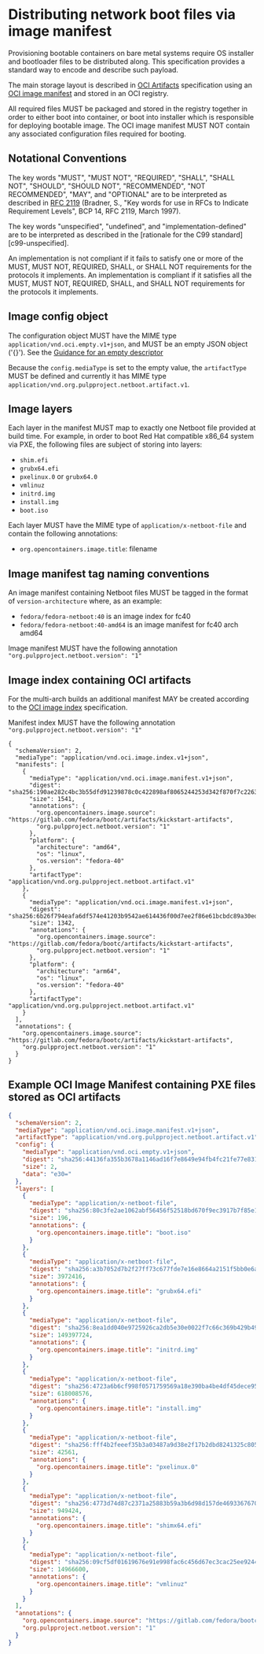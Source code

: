 # Distributing network boot files via image manifest

Provisioning bootable containers on bare metal systems require OS installer and bootloader files to
be distributed along. This specification provides a standard way to encode and describe such
payload.

The main storage layout is described in [OCI
Artifacts](https://github.com/opencontainers/image-spec/blob/main/artifacts-guidance.md)
specification using an [OCI image
manifest](https://github.com/opencontainers/image-spec/blob/master/manifest.md) and stored in an OCI
registry.

All required files MUST be packaged and stored in the registry together in order to either boot into
container, or boot into installer which is responsible for deploying bootable image. The OCI image
manifest MUST NOT contain any associated configuration files required for booting.

## Notational Conventions

The key words "MUST", "MUST NOT", "REQUIRED", "SHALL", "SHALL NOT", "SHOULD", "SHOULD NOT",
"RECOMMENDED", "NOT RECOMMENDED", "MAY", and "OPTIONAL" are to be interpreted as described in [RFC
2119](https://tools.ietf.org/html/rfc2119) (Bradner, S., "Key words for use in RFCs to Indicate
Requirement Levels", BCP 14, RFC 2119, March 1997).

The key words "unspecified", "undefined", and "implementation-defined" are to be interpreted as
described in the [rationale for the C99 standard][c99-unspecified].

An implementation is not compliant if it fails to satisfy one or more of the MUST, MUST NOT,
REQUIRED, SHALL, or SHALL NOT requirements for the protocols it implements. An implementation is
compliant if it satisfies all the MUST, MUST NOT, REQUIRED, SHALL, and SHALL NOT requirements for
the protocols it implements.

## Image config object

The configuration object MUST have the MIME type `application/vnd.oci.empty.v1+json`, and MUST be an
empty JSON object ('{}').  See the [Guidance for an empty
descriptor](https://github.com/opencontainers/image-spec/blob/main/manifest.md#guidance-for-an-empty-descriptor) 

Because the `config.mediaType` is set to the empty value, the `artifactType` MUST be defined and
currently it has MIME type `application/vnd.org.pulpproject.netboot.artifact.v1`.

## Image layers

Each layer in the manifest MUST map to exactly one Netboot file provided at build time. For example,
in order to boot Red Hat compatible x86_64 system via PXE, the following files are subject of
storing into layers:

* `shim.efi`
* `grubx64.efi`
* `pxelinux.0` or `grubx64.0`
* `vmlinuz`
* `initrd.img`
* `install.img`
* `boot.iso`

Each layer MUST have the MIME type of `application/x-netboot-file` and contain the following annotations:

* `org.opencontainers.image.title`: filename

## Image manifest tag naming conventions

An image manifest containing Netboot files MUST be tagged in the format of
`version-architecture` where, as an example:

* `fedora/fedora-netboot:40` is an image index for fc40
* `fedora/fedora-netboot:40-amd64` is an image manifest for fc40 arch amd64

Image manifest MUST have the following annotation `"org.pulpproject.netboot.version": "1"`

## Image index containing OCI artifacts

For the multi-arch builds an additional manifest MAY be created according to the [OCI image
index](https://github.com/opencontainers/image-spec/blob/main/image-index.md) specification.

Manifest index MUST have the following annotation `"org.pulpproject.netboot.version": "1"`

```
{
  "schemaVersion": 2,
  "mediaType": "application/vnd.oci.image.index.v1+json",
  "manifests": [
    {
      "mediaType": "application/vnd.oci.image.manifest.v1+json",
      "digest": "sha256:190ae282c4bc3b55dfd91239878c0c422898af8065244253d342f870f7c2263d",
      "size": 1541,
      "annotations": {
        "org.opencontainers.image.source": "https://gitlab.com/fedora/bootc/artifacts/kickstart-artifacts",
        "org.pulpproject.netboot.version": "1"
      },
      "platform": {
        "architecture": "amd64",
        "os": "linux",
        "os.version": "fedora-40"
      },
      "artifactType": "application/vnd.org.pulpproject.netboot.artifact.v1"
    },
    {
      "mediaType": "application/vnd.oci.image.manifest.v1+json",
      "digest": "sha256:6b26f794eafa6df574e41203b9542ae614436f00d7ee2f86e61bcbdc89a30ed1",
      "size": 1342,
      "annotations": {
        "org.opencontainers.image.source": "https://gitlab.com/fedora/bootc/artifacts/kickstart-artifacts",
        "org.pulpproject.netboot.version": "1"
      },
      "platform": {
        "architecture": "arm64",
        "os": "linux",
        "os.version": "fedora-40"
      },
      "artifactType": "application/vnd.org.pulpproject.netboot.artifact.v1"
    }
  ],
  "annotations": {
    "org.opencontainers.image.source": "https://gitlab.com/fedora/bootc/artifacts/kickstart-artifacts",
    "org.pulpproject.netboot.version": "1"
  }
}
```

## Example OCI Image Manifest containing PXE files stored as OCI artifacts

``` json
{
  "schemaVersion": 2,
  "mediaType": "application/vnd.oci.image.manifest.v1+json",
  "artifactType": "application/vnd.org.pulpproject.netboot.artifact.v1",
  "config": {
    "mediaType": "application/vnd.oci.empty.v1+json",
    "digest": "sha256:44136fa355b3678a1146ad16f7e8649e94fb4fc21fe77e8310c060f61caaff8a",
    "size": 2,
    "data": "e30="
  },
  "layers": [
    {
      "mediaType": "application/x-netboot-file",
      "digest": "sha256:80c3fe2ae1062abf56456f52518bd670f9ec3917b7f85e152b347ac6b6faf880",
      "size": 196,
      "annotations": {
        "org.opencontainers.image.title": "boot.iso"
      }
    },
    {
      "mediaType": "application/x-netboot-file",
      "digest": "sha256:a3b7052d7b2f27ff73c677fde7e16e8664a2151f5bb0e6ade3a392c59f913557",
      "size": 3972416,
      "annotations": {
        "org.opencontainers.image.title": "grubx64.efi"
      }
    },
    {
      "mediaType": "application/x-netboot-file",
      "digest": "sha256:8ea1dd040e9725926ca2db5e30e0022f7c66c369b429b49336e7f95cdaf93ee7",
      "size": 149397724,
      "annotations": {
        "org.opencontainers.image.title": "initrd.img"
      }
    },
    {
      "mediaType": "application/x-netboot-file",
      "digest": "sha256:4723a6b6cf998f0571759569a18e390ba4be4df45dece95d0094a64f4e99a314",
      "size": 618008576,
      "annotations": {
        "org.opencontainers.image.title": "install.img"
      }
    },
    {
      "mediaType": "application/x-netboot-file",
      "digest": "sha256:fff4b2feeef35b3a03487a9d38e2f17b2dbd8241325c805a5aece86bcaf4f23a",
      "size": 42561,
      "annotations": {
        "org.opencontainers.image.title": "pxelinux.0"
      }
    },
    {
      "mediaType": "application/x-netboot-file",
      "digest": "sha256:4773d74d87c2371a25883b59a3b6d98d157de46933676706d215015b1130f2d1",
      "size": 949424,
      "annotations": {
        "org.opencontainers.image.title": "shimx64.efi"
      }
    },
    {
      "mediaType": "application/x-netboot-file",
      "digest": "sha256:09cf5df01619676e91e998fac6c456d67ec3cac25ee9244898b59699c588bb86",
      "size": 14966600,
      "annotations": {
        "org.opencontainers.image.title": "vmlinuz"
      }
    }
  ],
  "annotations": {
    "org.opencontainers.image.source": "https://gitlab.com/fedora/bootc/artifacts/kickstart-artifacts",
    "org.pulpproject.netboot.version": "1"
  }
}
```

[modeline]: # ( vim: set fenc=utf-8 tw=100 spell spl=en: )
